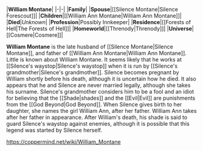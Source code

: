 |**William Montane**|
|-|-|
|**Family**|
|**Spouse**|[[Silence Montane\|Silence Forescout]]|
|**Children**|[[William Ann Montane\|William Ann Montane]]|
|**Died**|*Unknown*|
|**Profession**|Possibly Innkeeper|
|**Residence**|[[Forests of Hell\|The Forests of Hell]]|
|**Homeworld**|[[Threnody\|Threnody]]|
|**Universe**|[[Cosmere\|Cosmere]]|

**William Montane** is the late husband of [[Silence Montane\|Silence Montane]], and father of [[William Ann Montane\|William Ann Montane]].
Little is known about William Montane. It seems likely that he works at [[Silence's waystop\|Silence's waystop]] when it is run by [[Silence's grandmother\|Silence's grandmother]]. Silence becomes pregnant by William shortly before his death, although it is uncertain how he died. It also appears that he and Silence are never married legally, although she takes his surname. Silence's grandmother considers him to be a fool and an idiot for believing that the [[Shade\|shades]] and the [[Evil\|Evil]] are punishments from the [[God Beyond\|God Beyond]]. When Silence gives birth to her daughter, she names the girl William Ann, after her father. William Ann takes after her father in appearance.
After William's death, his shade is said to guard Silence's waystop against enemies, although it is possible that this legend was started by Silence herself.



https://coppermind.net/wiki/William_Montane